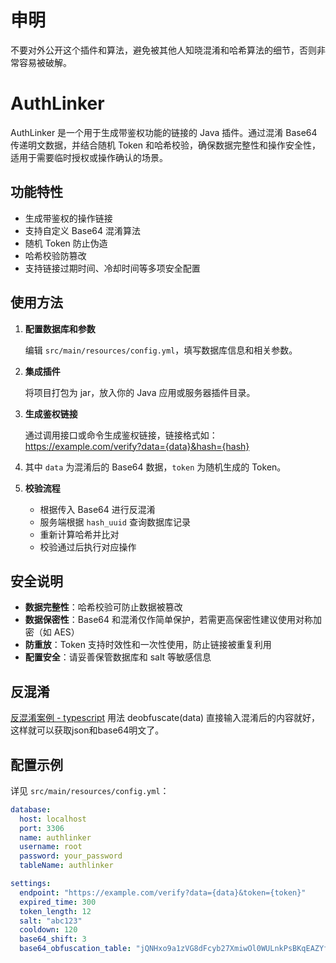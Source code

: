 # 申明

不要对外公开这个插件和算法，避免被其他人知晓混淆和哈希算法的细节，否则非常容易被破解。

# AuthLinker

AuthLinker 是一个用于生成带鉴权功能的链接的 Java 插件。通过混淆 Base64 传递明文数据，并结合随机 Token 和哈希校验，确保数据完整性和操作安全性，适用于需要临时授权或操作确认的场景。

## 功能特性

- 生成带鉴权的操作链接
- 支持自定义 Base64 混淆算法
- 随机 Token 防止伪造
- 哈希校验防篡改
- 支持链接过期时间、冷却时间等多项安全配置

## 使用方法

1. **配置数据库和参数**

   编辑 `src/main/resources/config.yml`，填写数据库信息和相关参数。

2. **集成插件**

   将项目打包为 jar，放入你的 Java 应用或服务器插件目录。

3. **生成鉴权链接**

   通过调用接口或命令生成鉴权链接，链接格式如：https://example.com/verify?data={data}&hash={hash}
4. 其中 `data` 为混淆后的 Base64 数据，`token` 为随机生成的 Token。

4. **校验流程**

    - 根据传入 Base64 进行反混淆
    - 服务端根据 `hash_uuid` 查询数据库记录
    - 重新计算哈希并比对
    - 校验通过后执行对应操作

## 安全说明

- **数据完整性**：哈希校验可防止数据被篡改
- **数据保密性**：Base64 和混淆仅作简单保护，若需更高保密性建议使用对称加密（如 AES）
- **防重放**：Token 支持时效性和一次性使用，防止链接被重复利用
- **配置安全**：请妥善保管数据库和 salt 等敏感信息

## 反混淆

[反混淆案例 - typescript](https://github.com/MIAOMC-Server/AuthLinker/blob/main/src/main/resources/TypeScript%20%E5%8F%8D%E6%B7%B7%E6%B7%86%E7%A4%BA%E4%BE%8B.ts)
用法 deobfuscate(data) 直接输入混淆后的内容就好，这样就可以获取json和base64明文了。

## 配置示例

详见 `src/main/resources/config.yml`：

```yaml
database:
  host: localhost
  port: 3306
  name: authlinker
  username: root
  password: your_password
  tableName: authlinker

settings:
  endpoint: "https://example.com/verify?data={data}&token={token}"
  expired_time: 300
  token_length: 12
  salt: "abc123"
  cooldown: 120
  base64_shift: 3
  base64_obfuscation_table: "jQNHxo9a1zVG8dFcyb27XmiwOl0WULnkPsBKqEAZYfer3t5RMDSCJhgvu4pT-._"
